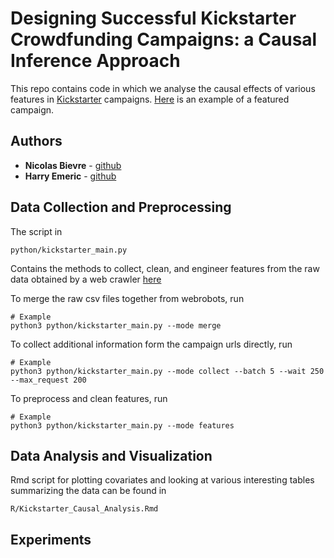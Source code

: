 # Designing Successful Kickstarter Crowdfunding Campaigns: a Causal Inference Approach

This repo contains code in which we analyse the causal effects of various
features in [Kickstarter](https://www.kickstarter.com/) campaigns.
[Here](https://www.kickstarter.com/projects/flairespresso/the-neo-delicious-affordable-espresso-at-home?ref=section-food-craft-featured-project)
is an example of a featured campaign.

## Authors

* **Nicolas Bievre** - [github](https://github.com/nbievre)
* **Harry Emeric** - [github](https://github.com/harryem)

## Data Collection and Preprocessing

The script in

```
python/kickstarter_main.py
```

Contains the methods to collect, clean, and engineer features from the raw data
obtained by a web crawler [here](https://webrobots.io/kickstarter-datasets)

To merge the raw csv files together from webrobots, run

```
# Example
python3 python/kickstarter_main.py --mode merge
```

To collect additional information form the campaign urls directly, run

```
# Example
python3 python/kickstarter_main.py --mode collect --batch 5 --wait 250 --max_request 200
```

To preprocess and clean features, run

```
# Example
python3 python/kickstarter_main.py --mode features
```

## Data Analysis and Visualization

Rmd script for plotting covariates and looking at various interesting
tables summarizing the data can be found in

```
R/Kickstarter_Causal_Analysis.Rmd
```

## Experiments
